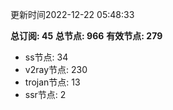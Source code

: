 更新时间2022-12-22 05:48:33

**总订阅: 45**
**总节点: 966**
**有效节点: 279**
- ss节点: 34
- v2ray节点: 230
- trojan节点: 13
- ssr节点: 2
